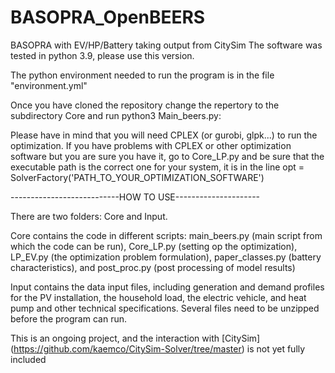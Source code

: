 # BASOPRA_OpenBEERS
BASOPRA with EV/HP/Battery taking output from CitySim 
The software was tested in python 3.9, please use this version.

The python environment needed to run the program is in the file "environment.yml"

Once you have cloned the repository change the repertory to the subdirectory Core and run python3 Main_beers.py:



Please have in mind that you will need CPLEX (or gurobi, glpk...) to run the optimization. If you have problems with CPLEX or other optimization software but you are sure you have it, go to Core_LP.py and be sure that the executable path is the correct one for your system, it is in the line opt = SolverFactory('PATH_TO_YOUR_OPTIMIZATION_SOFTWARE')

---------------------------HOW TO USE---------------------

There are two folders: Core and Input.

Core contains the code in different scripts: main_beers.py (main script from which the code can be run), Core_LP.py (setting op the optimization), LP_EV.py (the optimization problem formulation), paper_classes.py (battery characteristics), and post_proc.py (post processing of model results)

Input contains the data input files, including generation and demand profiles for the PV installation, the household load, the electric vehicle, and heat pump and other technical specifications. Several files need to be unzipped before the program can run.

This is an ongoing project, and the interaction with [CitySim] (https://github.com/kaemco/CitySim-Solver/tree/master) is not yet fully included